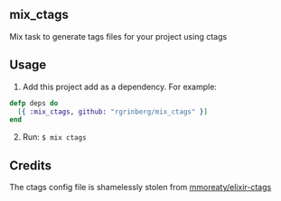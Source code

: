 ## mix_ctags

Mix task to generate tags files for your project using ctags

## Usage

1. Add this project add as a dependency. For example:

``` elixir
defp deps do
  [{ :mix_ctags, github: "rgrinberg/mix_ctags" }]
end
```

2. Run: `$ mix ctags`

## Credits

The ctags config file is shamelessly stolen from [mmoreaty/elixir-ctags](https://github.com/mmorearty/elixir-ctags)

